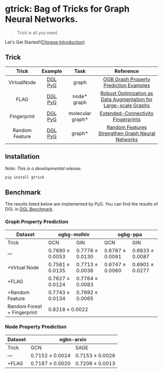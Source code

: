 # gtrick: Bag of Tricks for Graph Neural Networks.

> Trick is all you need. 

Let's Get Started!([Chinese Introduction](https://zhuanlan.zhihu.com/p/508876898))

## Trick

|     Trick    | Example | Task | Reference |
|:------------:|:------------:|:------------:|:-----:|
| VirtualNode |  [DGL](https://nbviewer.org/github/sangyx/gtrick/blob/main/benchmark/dgl/VirtualNode.ipynb)<br>[PyG](https://nbviewer.org/github/sangyx/gtrick/blob/main/benchmark/pyg/VirtualNode.ipynb) | graph | [OGB Graph Property Prediction Examples](https://github.com/snap-stanford/ogb/tree/master/examples/graphproppred/mol) |
| FLAG |  [DGL](https://nbviewer.org/github/sangyx/gtrick/blob/main/benchmark/dgl/FLAG.ipynb)<br>[PyG](https://nbviewer.org/github/sangyx/gtrick/blob/main/benchmark/pyg/FLAG.ipynb) | node*<br>graph | [Robust Optimization as Data Augmentation for Large-scale Graphs](https://arxiv.org/abs/2010.09891) |
| Fingerprint |  [DGL](https://nbviewer.org/github/sangyx/gtrick/blob/main/benchmark/dgl/Fingerprint.ipynb)<br>[PyG](https://nbviewer.org/github/sangyx/gtrick/blob/main/benchmark/pyg/Fingerprint.ipynb) | molecular graph* | [Extended-Connectivity Fingerprints](https://pubs.acs.org/doi/10.1021/ci100050t) |
| Random Feature |  [DGL](https://nbviewer.org/github/sangyx/gtrick/blob/main/benchmark/dgl/RandomFeature.ipynb)<br>[PyG](https://nbviewer.org/github/sangyx/gtrick/blob/main/benchmark/pyg/RandomFeature.ipynb) | graph* | [Random Features Strengthen Graph Neural Networks](http://arxiv.org/abs/2002.03155) |


## Installation

*Note: This is a developmental release.*

```bash
pip install gtrick
```

## Benchmark

The results listed below are implemented by PyG. You can find the results of DGL in [DGL Benchmark](benchmark/dgl/README.md).

### Graph Property Prediction

<table class="tg">
<thead>
  <tr>
    <th class="tg-baqh">Dataset</th>
    <th class="tg-baqh" colspan="2">ogbg-molhiv</th>
    <th class="tg-baqh" colspan="2">ogbg-ppa</th>
  </tr>
</thead>
<tbody>
  <tr>
    <td class="tg-baqh">Trick</td>
    <td class="tg-baqh">GCN</td>
    <td class="tg-baqh">GIN</td>
    <td class="tg-baqh">GCN</td>
    <td class="tg-baqh">GIN</td>
  </tr>
  <tr>
    <td class="tg-baqh">—</td>
    <td class="tg-baqh">0.7690 ± 0.0053</td>
    <td class="tg-baqh">0.7778 ± 0.0130</td>
    <td class="tg-nrix">0.6787 ± 0.0091</td>
    <td class="tg-nrix">0.6833 ± 0.0087</td>
  </tr>
  <tr>
    <td class="tg-baqh">+Virtual Node</td>
    <td class="tg-baqh">0.7581 ± 0.0135</td>
    <td class="tg-baqh">0.7713 ± 0.0036</td>
    <td class="tg-nrix">0.6747 ± 0.0060</td>
    <td class="tg-nrix">0.6901 ± 0.0277</td>
  </tr>
  <tr>
    <td class="tg-baqh">+FLAG</td>
    <td class="tg-baqh">0.7627 ± 0.0124</td>
    <td class="tg-baqh">0.7764 ± 0.0083</td>
    <td class="tg-baqh"></td>
    <td class="tg-baqh"></td>
  </tr>
  <tr>
    <td class="tg-baqh">+Random Feature</td>
    <td class="tg-baqh">0.7743 ± 0.0134</td>
    <td class="tg-baqh">0.7692 ± 0.0065</td>
    <td class="tg-baqh"></td>
    <td class="tg-baqh"></td>
  </tr>
  <tr>
    <td class="tg-baqh">Random Forest + Fingerprint</td>
    <td class="tg-baqh" colspan="2">0.8218 ± 0.0022</td>
    <td class="tg-baqh"></td>
    <td class="tg-baqh"></td>
  </tr>
</tbody>
</table>

### Node Property Prediction

<table class="tg">
<thead>
  <tr>
    <th class="tg-baqh">Dataset</th>
    <th class="tg-baqh" colspan="2">ogbn-arxiv</th>
  </tr>
</thead>
<tbody>
  <tr>
    <td class="tg-baqh">Trick</td>
    <td class="tg-baqh">GCN</td>
    <td class="tg-baqh">SAGE</td>
  </tr>
  <tr>
    <td class="tg-baqh">—</td>
    <td class="tg-baqh">0.7152 ± 0.0024</td>
    <td class="tg-baqh">0.7153 ± 0.0028</td>
  </tr>
  <tr>
    <td class="tg-baqh">+FLAG</td>
    <td class="tg-baqh">0.7187 ± 0.0020</td>
    <td class="tg-baqh">0.7206 ± 0.0013</td>
  </tr>
</tbody>
</table>
